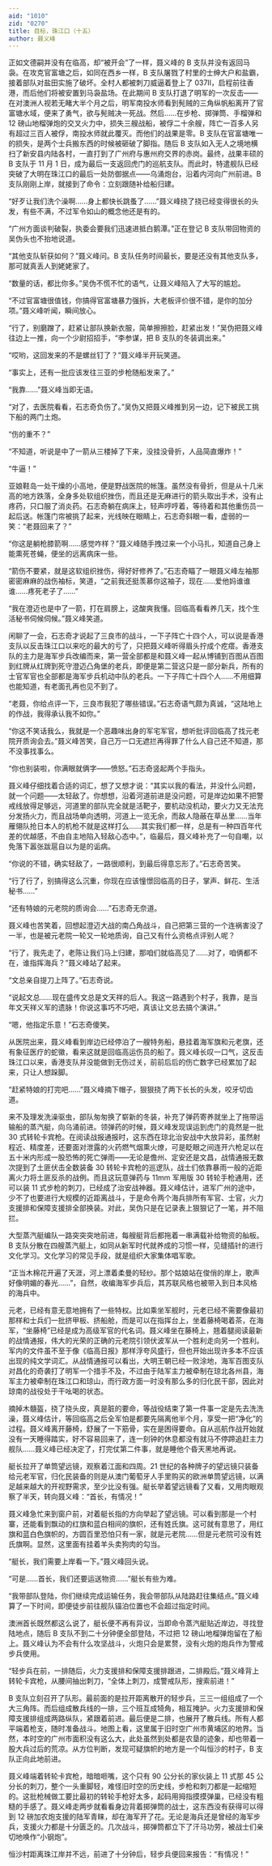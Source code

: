 ```yaml
---
aid: "1010"
zid: "0270"
title: 目标，珠江口（十五）
author: 聂义峰
---
```


正如文德嗣并没有在临高，却“被开会”了一样，聂义峰的 B 支队并没有返回马袅。在攻克官富塘之后，如同在西乡一样，B 支队屠戮了村里的士绅大户和盐霸，接着部队对盐田实施了破坏。全村人都被刺刀威逼着登上了 037II，启程前往香港，而后他们将被安置到马袅盐场。在此期间 B 支队打退了明军的一次反击——在对澳洲人视若无睹大半个月之后，明军南投水师看到髡贼的三角纵帆船离开了官富塘水域，便来了勇气，欲与髡贼决一死战。然后……在步枪、掷弹筒、手榴弹和 12 磅山地榴弹炮的交叉火力中，损失三艘战船，被俘二十余艘，阵亡一百多人另有超过三百人被俘，南投水师就此覆灭。而他们的战果是零。B 支队在官富塘唯一的损失，是两个士兵搬东西的时候被砸破了脚指。随后 B 支队如入无人之境地横扫了新安县内陆各村，一直打到了广州府与惠州府交界的赤岗。最终，战果丰硕的 B 支队于 11 月 1 日，成为最后一支返回虎门的巡航支队。而此时，特遣舰队已经突破了大明在珠江口的最后一处防御据点——乌涌炮台，沿着内河向广州前进。B 支队刚刚上岸，就接到了命令：立刻跟随补给船归建。

“好歹让我们洗个澡啊……身上都快长跳蚤了……”聂义峰挠了挠已经变得很长的头发，有些不满，不过军令如山的概念他还是有的。

“广州方面谈判破裂，执委会要我们迅速进抵白鹅潭。”正在登记 B 支队带回物资的吴伪头也不抬地说道。

“其他支队斩获如何？”聂义峰问。B 支队任务时间最长，要是还没有其他支队多，那可就真丢人到姥姥家了。

“数量的话，都比你多。”吴伪不慌不忙的语气，让聂义峰陷入了大写的尴尬。

“不过官富塘很值钱，你搞得官富塘暴力强拆，大老板评价很不错，是你的加分项。”聂义峰听闻，瞬间放心。

“行了，别磨蹭了，赶紧让部队换新衣服，简单擦擦脸，赶紧出发！”吴伪把聂义峰往边上一推，向一个少尉招招手，“李参谋，把 B 支队的冬装调出来。”

“哎哟，这回发来的不是螺丝钉了？”聂义峰半开玩笑道。

“事实上，还有一批应该发往三亚的步枪随船发来了。”

“我靠……”聂义峰当即无语。

“对了，去医院看看，石志奇负伤了。”吴伪又把聂义峰推到另一边，记下被民工挑下船的两门土炮。

“伤的重不？”

“不知道，听说是中了一箭从三楼掉了下来，没挂没骨折，人品简直爆炸！”

“牛逼！”

亚娘鞋岛一处干燥的小高地，便是野战医院的帐篷。虽然没有骨折，但是从十几米高的地方跌落，全身多处软组织挫伤，而且还是无麻进行的箭头取出手术，没有止疼药，只口服了消炎药。石志奇躺在病床上，轻声哼哼着，等待着和其他重伤员一起后送。帐篷门帘被挑了起来，光线映在眼睛上，石志奇斜眼一看，虚弱的一笑：“老聂回来了？”

“你这是躺枪膝箭啊……感觉咋样？”聂义峰随手拽过来一个小马扎，知道自己身上能熏死苍蝇，便坐的远离病床一些。

“箭伤不要紧，就是这软组织挫伤，得好好修养了。”石志奇瞄了一眼聂义峰左袖那密密麻麻的战伤袖标，笑道，“之前我还挺羡慕你这袖子，现在……爱他妈谁谁谁……疼死老子了……”

“我在澄迈也是中了一箭，打在肩膀上，这酸爽我懂。回临高看看养几天，找个生活秘书伺候伺候。”聂义峰笑道。

闲聊了一会，石志奇才说起了三良市的战斗，一下子阵亡十四个人，可以说是香港支队以反击珠江口以来吃的最大的亏了，只把聂义峰听得眉头拧成个疙瘩。香港支队的主力是海军步兵改编而来，第一营全部都是和聂义峰一起从博铺到百图从百图到红牌从红牌到死守澄迈凸角堡的老兵，即便是第二营这只是一部分新兵，所有的士官军官也全部都是海军步兵机动中队的老兵。一下子阵亡十四个人……不用细算也能知道，有老面孔再也见不到了。

“老聂，你给点评一下，三良市我犯了哪些错误。”石志奇语气颇为真诚，“这陆地上的作战，我得承认我不如你。”

“你这不笑话我么，我就是一个恶趣味出身的军宅军官，想听批评回临高了找元老院开质询会去。”聂义峰苦笑，自己万一口无遮拦再得罪了什么人自己还不知道，那不没事找事么。

“你也别装啦，你满眼就俩字——愤怒。”石志奇竖起两个手指头。

聂义峰仔细找着合适的词汇，想了又想才说：“其实以我的看法，并没什么问题，就一个问题——太轻敌了。你想想，沿着河道前进是没问题，可是岸边如果不把警戒线放得足够远，河道里的部队完全就是活靶子，要机动没机动，要火力又无法充分发扬火力，而且战场单向透明，河道上一览无余，而敌人隐蔽在草丛里……当年雁翎队抢日本人的机枪不就是这样打么……其实我们都一样，总是有一种四百年代差的优越感，不由自主地陷入轻敌心态中。”，临最后，聂义峰补充了一句自嘲，以免落下嚣张跋扈自以为是的诟病。

“你说的不错，确实轻敌了，一路很顺利，到最后得意忘形了。”石志奇苦笑。

“行了行了，别搞得这么沉重，你现在应该憧憬回临高的日子，掌声、鲜花、生活秘书……”

“还有特娘的元老院的质询会……”石志奇无奈道。

聂义峰也苦笑着，回想起澄迈大战的南凸角战斗，自己把第三营的一个连祸害没了一半，也是被元老院一轮又一轮地质询，自己又有什么资格点评别人呢？

“行了，我先走了，老陈让我们马上归建，那咱们就临高见了……对了，咱俩都不在，谁指挥海兵？”聂义峰站了起来。

“文总亲自提刀上阵了。”石志奇说。

“说起文总……现在盛传文总是文天祥的后人。我这一路遇到个村子，我靠，是当年文天祥义军的遗脉！你说这事巧不巧吧，真该让文总去搞个演讲。”

“嗯，他指定乐意！”石志奇傻笑。

从医院出来，聂义峰看到岸边已经停泊了一艘特务船，悬挂着海军旗和元老旗，还有象征医疗的蛇徽，看来这就是回临高运伤员的船了。聂义峰长叹一口气，这反击珠江口以来，香港支队并没能做到无伤过关，前前后后的伤亡数字已经累加了起来，只让人想跺脚。

“赶紧特娘的打完吧……”聂义峰摘下帽子，狠狠挠了两下长长的头发，咬牙切齿道。

来不及理发洗澡驱虫，部队匆匆换了崭新的冬装，补充了弹药寄养就坐上了拖带运输船的蒸汽艇，向乌涌前进。领弹药的时候，聂义峰发现误运到虎门的竟然是一批 30 式转轮卡宾枪。在阅读战报通报时，这东西在琼北治安战中大放异彩，虽然射程近、精度差，还要面对泄露的火药燃气烟熏火燎，可是眨眼之间连开六枪足以在五十米内形成一股恐怖的死亡弹雨——无论是儋州、定安还是文昌，战情通报无数次提到了土匪伏击全数装备 30 转轮卡宾枪的巡逻队，战士们依靠暴雨一般的近距离火力将土匪反杀的战例。而且这玩意弹药与 11mm 军用版 30 转轮手枪通用，还可以装 11 式步枪的刺刀，已经成了治安战神器。聂义峰估计，进军广州的途中，少不了也要进行大规模的近距离战斗，于是命令两个海兵排所有军官、士官，火力支援排和保障支援排全部换装。对此，吴伪只是在记录表上狠狠记了一笔，并不阻拦。

大型蒸汽艇编队一路突突突地前进，每艘艇背后都拖着一串满载补给物资的舢板。B 支队分散在四艘蒸汽艇上，如同从新军时代就养成的习惯一样，见缝插针的进行文化学习。文化学习的常见手段，就是组织大家集体唱军歌。

“正当木棉花开遍了天涯，河上漂着柔曼的轻纱。那个姑娘站在俊俏的岸上，歌声好像明媚的春光……”，自然，收编海军步兵后，其苏联风格也被带入到日本风格的海兵中。

元老，已经有意无意地拥有了一些特权。比如乘坐军舰时，元老已经不需要像最初那样和士兵们一批挤甲板、挤船舱，而是可以在指挥台上，坐着藤椅喝着茶，在海军，“坐藤椅”已经是成为高级军官的代名词。聂义峰坐在藤椅上，翘着腿阅读最新的战情通报，伟大的光荣的正确的元老院引领伏波军从一个胜利走向另一个胜利。军内的文件虽不至于像《临高日报》那样浮夸风盛行，但也开始出现许多本不应该出现的纯文学词汇。从战情通报可以看出，大明王朝已经一败涂地，海军百图支队对昌化的奇袭打了明军一个措手不及，不过由于陆军主力被牵制在琼北各州县，海军主力被牵制在珠江口和琼山，而行政方面一时没有那么多的归化民干部，因此对琼南的战役处于干吆喝的状态。

摘掉木髓盔，挠了挠头皮，真是脏的要命，等战役结束了第一件事一定是先去洗洗澡，聂义峰估计，等回临高之后全军怕是都要先隔离他半个月，享受一把“净化”的过程。聂义峰离开藤椅，舒展了一下筋骨，实在是困得要命。自从巡航作战开始就没有一天睡得踏实，好不容易回来了，连一刻钟的休息都没有就马不停蹄追赶主力舰队……聂义峰已经决定了，打完仗第二件事，就是睡他个昏天黑地再说。

艇长拉开了单筒望远镜，观察着江面和四周。21 世纪的各种牌子的望远镜只装备给元老军官，归化民装备的则是从澳门葡萄牙人手里购买的欧洲单筒望远镜，以满足越来越大的开视野需求，至少比没有强。艇长举着望远镜看了又看，又用肉眼观察了半天，转向聂义峰：“首长，有情况！”

聂义峰急忙来到窗户前，对着艇长指的方向举起了望远镜。可以看到那是一个村寨，还能看到飘动的红旗和蓝白相间的旗帜，还有姓氏旗。这可就有意思了，用红旗和蓝白色旗帜的，方圆百里恐怕只有一家，就是元老院……但是元老院可没有姓氏旗啊。显然，这里面有挂着羊头卖狗肉的勾当。

“艇长，我们需要上岸看一下。”聂义峰回头说。

“可是……首长，我们还要运送物资……”艇长有些为难。

“我带部队登陆，你们继续完成运输任务，我会带部队从陆路赶往集结点。”聂义峰算了一下时间，即便徒步前往舰队锚泊位置也不会超过指定时间。

澳洲首长既然都这么说了，艇长便不再有异议，当即命令蒸汽艇贴近岸边，寻找登陆地点，随后 B 支队不到二十分钟便全部登陆，不过把 12 磅山地榴弹炮留在了船上。聂义峰认为不会有什么攻坚战斗，火炮只会是累赘，没有火炮的炮兵作为警戒步兵使用。

“轻步兵在前，一排随后，火力支援排和保障支援排跟进，二排殿后。”聂义峰背上转轮卡宾枪，从腰间抽出刺刀，“全体上刺刀，成警戒队形，搜索前进！”

B 支队立刻召开了队形。最前面的是拉开距离散开的轻步兵，三三一组组成了一个大三角阵。而后组成散兵线的一排，三个班互成犄角，相互掩护。火力支援排和保障支援排组成两路纵队，紧跟着前进。最后便是二排，也展开了散兵线。所有人都平端着枪支，随时准备战斗。地图上看，这里属于旧时空广州市黄埔区的地界。当然，本时空的广州市面积没有这么大，此处虽然到处都是农垦的迹象，却也带着一股大兵过后的荒凉。从方位判断，发现可疑旗帜的地方是一个叫恒沙的村子，B 支队正向此地前进。

聂义峰端着转轮卡宾枪，暗暗咂嘴，这个只有 90 公分长的家伙装上 11 式那 45 公分长的刺刀，整个一头重脚轻，难怪旧时空的历史线，步枪和刺刀都是一起缩短的。这批枪械做工要比最初的转轮手枪好太多，起码用拇指摸摸弹巢，已经没有粗糙的手感了。聂义峰走两步就看看身边背着掷弹筒的战士，这东西没有获得可以得到 12 磅加农炮支援的陆军青睐，却在海军开了花。无论是海兵还是曾经的海军步兵，支援火力都是十分匮乏的。几次战斗，掷弹筒都立下了汗马功劳，被战士们亲切地唤作“小钢炮”。

恒沙村距离珠江岸并不远，前进了十分钟后，轻步兵便回来报告：“有情况！”
